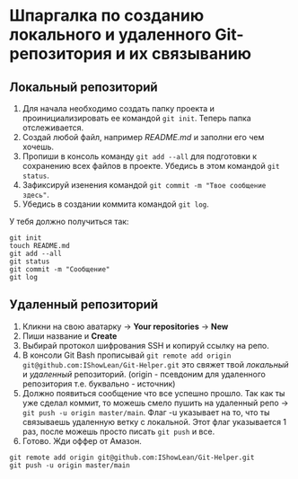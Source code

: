 # Шпаргалка по созданию локального и удаленного Git-репозитория и их связыванию
## Локальный репозиторий
1. Для начала необходимо создать папку проекта и проинициализировать ее командой `git init`. Теперь папка отслеживается.
2. Создай любой файл, например _README.md_ и заполни его чем хочешь.
3. Пропиши в консоль команду `git add --all` для подготовки к сохранению всех файлов в проекте. Убедись в этом командой `git status`.
4. Зафиксируй изенения командой `git commit -m "Твое сообщение здесь"`.
5. Убедись в создании коммита командой `git log`.

У тебя должно получиться так:
```
git init
touch README.md
git add --all
git status
git commit -m "Сообщение"
git log
```

## Удаленный репозиторий
1. Кликни на свою аватарку -> **Your repositories** -> **New**
2. Пиши название и **Create**
3. Выбирай протокол шифрования SSH и копируй ссылку на репо.
4. В консоли Git Bash прописывай `git remote add origin git@github.com:IShowLean/Git-Helper.git` это свяжет твой _локальный_ и _удаленный_ репозиторий. (origin - псевдоним для удаленного репозитория т.е. буквально - источник)
5. Должно появиться сообщение что все успешно прошло. Так как ты уже сделал коммит, то можешь смело пушить на удаленный репо -> `git push -u origin master/main`.
Флаг -u указывает на то, что ты связываешь удаленную ветку с локальной. Этот флаг указывается 1 раз, после можешь просто писать `git push` и все.
6. Готово. Жди оффер от Амазон.

```
git remote add origin git@github.com:IShowLean/Git-Helper.git
git push -u origin master/main
```
